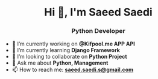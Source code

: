 <h1 align="center">Hi 👋, I'm Saeed Saedi</h1>
<h3 align="center">Python Developer</h3>



- 🔭 I’m currently working on **@Kifpool.me APP API**
- 🌱 I’m currently learning **Django Framework**
- 👯 I’m looking to collaborate on **Python Project**
- 💬 Ask me about **Python, Management**
- 📫 How to reach me: **saeed.saedi.s@gmail.com**


